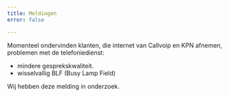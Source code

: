 ```yaml
---
title: Meldingen
error: false

---
```

Momenteel ondervinden klanten, die internet van Callvoip en KPN afnemen, problemen met de telefoniedienst:

* mindere gesprekskwaliteit.
* wisselvallig BLF (Busy Lamp Field)

Wij hebben deze melding in onderzoek.